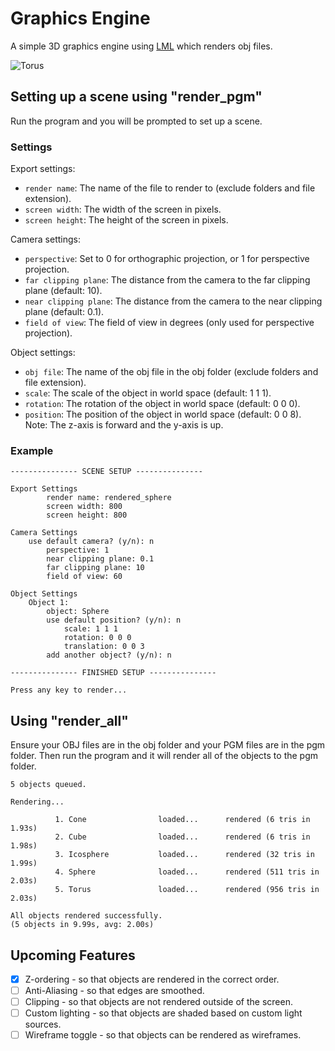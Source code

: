 # Graphics Engine

A simple 3D graphics engine using [LML](https://github.com/jamesbray03/Lightweight-Matrix-Library) which renders obj files. 

![Torus](https://github.com/jamesbray03/Graphics-Engine/assets/47334864/cfe18c23-6147-4073-9be2-ea01d6c0e0ba)

## Setting up a scene using "render_pgm"

Run the program and you will be prompted to set up a scene. 

### Settings

Export settings:
- `render name`: The name of the file to render to (exclude folders and file extension).
- `screen width`: The width of the screen in pixels.
- `screen height`: The height of the screen in pixels.

Camera settings:
- `perspective`: Set to 0 for orthographic projection, or 1 for perspective projection.
- `far clipping plane`: The distance from the camera to the far clipping plane (default: 10).
- `near clipping plane`: The distance from the camera to the near clipping plane (default: 0.1).
- `field of view`: The field of view in degrees (only used for perspective projection).

Object settings:
- `obj file`: The name of the obj file in the obj folder (exclude folders and file extension).
- `scale`: The scale of the object in world space (default: 1 1 1).
- `rotation`: The rotation of the object in world space (default: 0 0 0).
- `position`: The position of the object in world space (default: 0 0 8).
    Note: The z-axis is forward and the y-axis is up.


### Example
```
--------------- SCENE SETUP ---------------

Export Settings
        render name: rendered_sphere
        screen width: 800
        screen height: 800

Camera Settings
    use default camera? (y/n): n
        perspective: 1
        near clipping plane: 0.1
        far clipping plane: 10
        field of view: 60

Object Settings 
    Object 1:   
        object: Sphere
        use default position? (y/n): n
            scale: 1 1 1
            rotation: 0 0 0
            translation: 0 0 3
        add another object? (y/n): n

--------------- FINISHED SETUP ---------------

Press any key to render...
```

## Using "render_all"

Ensure your OBJ files are in the obj folder and your PGM files are in the pgm folder. Then run the program and it will render all of the objects to the pgm folder.

```
5 objects queued.

Rendering...

          1. Cone                loaded...      rendered (6 tris in 1.93s)
          2. Cube                loaded...      rendered (6 tris in 1.98s)
          3. Icosphere           loaded...      rendered (32 tris in 1.99s)
          4. Sphere              loaded...      rendered (511 tris in 2.03s)
          5. Torus               loaded...      rendered (956 tris in 2.03s)

All objects rendered successfully.
(5 objects in 9.99s, avg: 2.00s)
```

## Upcoming Features
- [X] Z-ordering - so that objects are rendered in the correct order.
- [ ] Anti-Aliasing - so that edges are smoothed.
- [ ] Clipping - so that objects are not rendered outside of the screen.
- [ ] Custom lighting - so that objects are shaded based on custom light sources.
- [ ] Wireframe toggle - so that objects can be rendered as wireframes.
